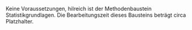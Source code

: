 Keine Voraussetzungen, hilreich ist der Methodenbaustein Statistikgrundlagen.
Die Bearbeitungszeit dieses Bausteins beträgt circa Platzhalter.
